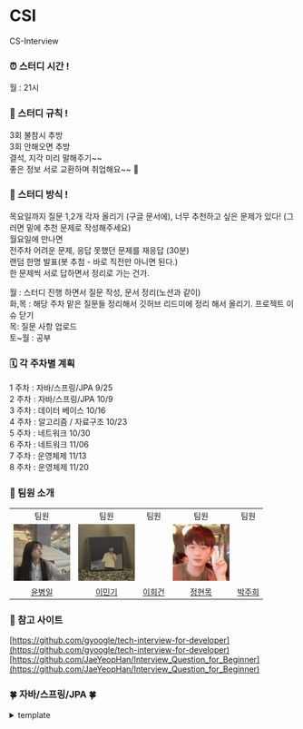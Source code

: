 # CSI
CS-Interview

### ⏰ 스터디 시간 !
월 : 21시 

### 📄 스터디 규칙 !	
3회 불참시 추방  
3회 안해오면 추방  
결석, 지각 미리 말해주기~~  
좋은 정보 서로 교환하며 취업해요~~ 🙂 

### 📣 스터디 방식 !
목요일까지 질문 1,2개 각자 올리기 (구글 문서에), 너무 추천하고 싶은 문제가 있다! (그러면 밑에 추천 문제로 작성해주세요)  
월요일에 만나면   
전주차 어려운 문제, 응답 못했던 문제를 재응답 (30분)  
랜덤 한명 발표(봇 추첨 - 바로 직전만 아니면 된다.)  
한 문제씩 서로 답하면서 정리로 가는 건가.  

월 : 스터디 진행 하면서  질문 작성, 문서 정리(노션과 같이)    
화,목 : 해당 주차 맡은 질문들 정리해서 깃허브 리드미에 정리 해서 올리기. 프로젝트 이슈 닫기    
목: 질문 사항 업로드     
토~월 : 공부    

### 🗓️ 각 주차별 계획
1 주차 : 자바/스프링/JPA 9/25  
2 주차 : 자바/스프링/JPA 10/9  
3 주차 : 데이터 베이스 10/16  
4 주차 : 알고리즘 / 자료구조 10/23  
5 주차 : 네트워크 10/30  
6 주차 : 네트워크 11/06  
7 주차 : 운영체제 11/13  
8 주차 : 운영체제 11/20  

### 👥 팀원 소개
<div>
<table>
  <tbody>
    <tr>
        <td align="center"> 팀원 </td>
        <td align="center"> 팀원 </td>
        <td align="center"> 팀원 </td>
        <td align="center"> 팀원 </td>
        <td align="center"> 팀원 </td>
    </tr>
    <tr>
     <td><img src="./docs/profile/박주희.jpeg" width="100px;" alt=""/><br> </td>
     <td><img src="./docs/profile/이민기.jpg" width="100px;" alt=""/><br> </td>
     <td><img src="./docs/profile/이희건.png" width="100px;" alt=""/><br> </td>
     <td><img src="./docs/profile/정현목.jpeg" width="100px;" alt=""/><br> </td>
     <td><img src="./docs/profile/윤병일.jpg" width="100px;" alt=""/><br> </td>

   </tr>
    <tr>
      <td align="center"><a href="https://github.com/YunByungil"> 윤병일 </a></td>
      <td align="center"><a href="https://github.com/mon0mon"> 이민기 </a></td>
      <td align="center"><a href="https://github.com/dlrjs2360"> 이희건 </a></td>
      <td align="center"><a href="https://github.com/Hyunmok-Chung"> 정현목</a></td>
      <td align="center"><a href="https://github.com/juhee77"> 박주희 </a></td>
    </tr>
  </tbody>
</table>
</div>

### 🔗 참고 사이트
[https://github.com/gyoogle/tech-interview-for-developer](https://github.com/gyoogle/tech-interview-for-developer)  
[https://github.com/JaeYeopHan/Interview_Question_for_Beginner](https://github.com/JaeYeopHan/Interview_Question_for_Beginner)  

### 🍀 자바/스프링/JPA 🍀

<details>
<summary> template </summary>
<div markdown="1">
  
### 템플릿
위 아래 빈칸을 두어야 마크다운문법이 적용 됩니당
  
</div>
</details>
